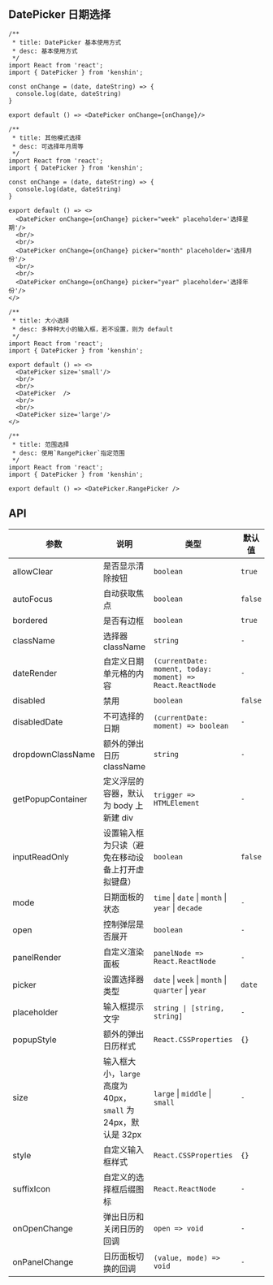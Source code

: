 ## DatePicker 日期选择

```tsx
/**
 * title: DatePicker 基本使用方式
 * desc: 基本使用方式
 */
import React from 'react';
import { DatePicker } from 'kenshin';

const onChange = (date, dateString) => {
  console.log(date, dateString)
}

export default () => <DatePicker onChange={onChange}/>
```

```tsx
/**
 * title: 其他模式选择
 * desc: 可选择年月周等
 */
import React from 'react';
import { DatePicker } from 'kenshin';

const onChange = (date, dateString) => {
  console.log(date, dateString)
}

export default () => <>
  <DatePicker onChange={onChange} picker="week" placeholder='选择星期'/>
  <br/>
  <br/>
  <DatePicker onChange={onChange} picker="month" placeholder='选择月份'/>
  <br/>
  <br/>
  <DatePicker onChange={onChange} picker="year" placeholder='选择年份'/>
</>
```



```tsx
/**
 * title: 大小选择
 * desc: 多种种大小的输入框，若不设置，则为 default
 */
import React from 'react';
import { DatePicker } from 'kenshin';

export default () => <>
  <DatePicker size='small'/>
  <br/>
  <br/>
  <DatePicker  />
  <br/>
  <br/>
  <DatePicker size='large'/>
</>
```

```tsx
/**
 * title: 范围选择
 * desc: 使用`RangePicker`指定范围
 */
import React from 'react';
import { DatePicker } from 'kenshin';

export default () => <DatePicker.RangePicker />
```


## API

| 参数 | 说明 | 类型 | 默认值 |
| --- | --- | --- | --- |
| allowClear | 是否显示清除按钮 | `boolean` | `true` |
| autoFocus | 自动获取焦点 | `boolean` | `false` |
| bordered | 是否有边框 | `boolean` | `true` |
| className | 选择器 className | `string` | `-` |
| dateRender | 自定义日期单元格的内容 | `(currentDate: moment, today: moment) => React.ReactNode` | `-` |
| disabled | 禁用 | `boolean` | `false` |
| disabledDate | 不可选择的日期 | `(currentDate: moment) => boolean` | `-` |
| dropdownClassName | 额外的弹出日历 className | `string` | `-` |
| getPopupContainer | 定义浮层的容器，默认为 body 上新建 div | `trigger => HTMLElement` | `-` |
| inputReadOnly | 设置输入框为只读（避免在移动设备上打开虚拟键盘） | `boolean` | `false` |
| mode | 日期面板的状态 | `time` \| `date` \| `month` \| `year` \| `decade` | `-` |
| open | 控制弹层是否展开 | `boolean` | `-` |
| panelRender | 自定义渲染面板 | `panelNode => React.ReactNode` | `-` |
| picker | 设置选择器类型 | `date` \| `week` \| `month` \| `quarter` \| `year` | `date` |
| placeholder | 输入框提示文字 | `string \| [string, string]` | `-` |
| popupStyle | 额外的弹出日历样式 | `React.CSSProperties` | `{}` |
| size | 输入框大小，`large` 高度为 40px，`small` 为 24px，默认是 32px | `large` \| `middle` \| `small` | `-` |
| style | 自定义输入框样式 | `React.CSSProperties` | `{}` |
| suffixIcon | 自定义的选择框后缀图标 | `React.ReactNode` | `-` |
| onOpenChange | 弹出日历和关闭日历的回调 | `open => void` | `-` |
| onPanelChange | 日历面板切换的回调 | `(value, mode) => void` | `-` |

